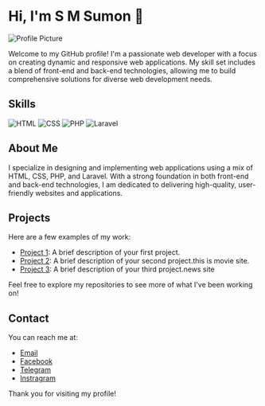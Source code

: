 # Hi, I'm S M Sumon 👋

![Profile Picture](https://github.com/S-M-SUMON/s-m-sumon/blob/main/aabbb.jpg)

Welcome to my GitHub profile! I'm a passionate web developer with a focus on creating dynamic and responsive web applications. My skill set includes a blend of front-end and back-end technologies, allowing me to build comprehensive solutions for diverse web development needs.

## Skills

![HTML](https://img.shields.io/badge/HTML-40%25-orange)
![CSS](https://img.shields.io/badge/CSS-20%25-blue)
![PHP](https://img.shields.io/badge/PHP-30%25-blueviolet)
![Laravel](https://img.shields.io/badge/Laravel-10%25-red)

## About Me

I specialize in designing and implementing web applications using a mix of HTML, CSS, PHP, and Laravel. With a strong foundation in both front-end and back-end technologies, I am dedicated to delivering high-quality, user-friendly websites and applications.

## Projects

Here are a few examples of my work:

- [Project 1](https://github.com/S-M-SUMON/GPI-Mass): A brief description of your first project.
- [Project 2](https://github.com/S-M-SUMON/Movie-site): A brief description of your second project.this is movie site.
- [Project 3](https://github.com/S-M-SUMON/New-Code): A brief description of your third project.news site

Feel free to explore my repositories to see more of what I've been working on!

## Contact

You can reach me at:

- [Email](mdsumonshik1@gmail.com)
- [Facebook](https://www.facebook.com/mohammedsumonsheik)
- [Telegram](t.me/shaikmohammadsumon)
- [Instragram](https://www.instagram.com/mohammedsumonsheik/)



Thank you for visiting my profile!
